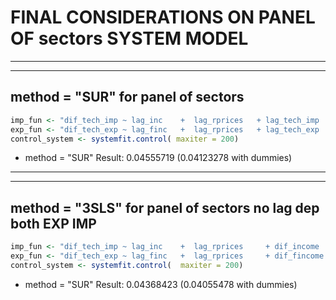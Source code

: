 [//]: <> (This is also a comment.)

FINAL CONSIDERATIONS ON PANEL OF sectors SYSTEM MODEL
========================================================================================================================

---

---

method = "SUR" for panel of sectors
------------------------------------------------------------------------------------------------------------------------

```R
imp_fun <- "dif_tech_imp ~ lag_inc    +  lag_rprices   + lag_tech_imp  + dif_income  + dif_rprices"
exp_fun <- "dif_tech_exp ~ lag_finc   +  lag_rprices   + lag_tech_exp  + dif_fincome + dif_rprices"
control_system <- systemfit.control( maxiter = 200)
```

- method = "SUR"  Result: 0.04555719 (0.04123278 with dummies)

---

---

method = "3SLS" for panel of sectors no lag dep both EXP IMP
------------------------------------------------------------------------------------------------------------------------

```R
imp_fun <- "dif_tech_imp ~ lag_inc    +  lag_rprices     + dif_income  + dif_rprices"
exp_fun <- "dif_tech_exp ~ lag_finc   +  lag_rprices     + dif_fincome + dif_rprices"
control_system <- systemfit.control(  maxiter = 200)
```

- method = "SUR"  Result: 0.04368423 (0.04055478 with dummies)
